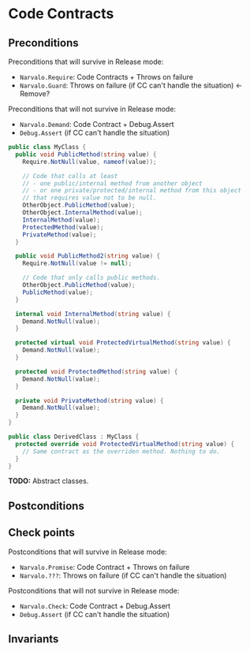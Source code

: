 Code Contracts
==============

Preconditions
-------------

Preconditions that will survive in Release mode:
- `Narvalo.Require`: Code Contracts + Throws on failure
- `Narvalo.Guard`: Throws on failure (if CC can't handle the situation) <- Remove?

Preconditions that will not survive in Release mode:
- `Narvalo.Demand`: Code Contract + Debug.Assert
- `Debug.Assert` (if CC can't handle the situation)

```csharp
public class MyClass {
  public void PublicMethod(string value) {
    Require.NotNull(value, nameof(value));

    // Code that calls at least
    // - one public/internal method from another object
    // - or one private/protected/internal method from this object
    // that requires value not to be null.
    OtherObject.PublicMethod(value);
    OtherObject.InternalMethod(value);
    InternalMethod(value);
    ProtectedMethod(value);
    PrivateMethod(value);
  }

  public void PublicMethod2(string value) {
    Require.NotNull(value != null);

    // Code that only calls public methods.
    OtherObject.PublicMethod(value);
    PublicMethod(value);
  }

  internal void InternalMethod(string value) {
    Demand.NotNull(value);
  }

  protected virtual void ProtectedVirtualMethod(string value) {
    Demand.NotNull(value);
  }

  protected void ProtectedMethod(string value) {
    Demand.NotNull(value);
  }

  private void PrivateMethod(string value) {
    Demand.NotNull(value);
  }
}
```

```csharp
public class DerivedClass : MyClass {
  protected override void ProtectedVirtualMethod(string value) {
    // Same contract as the overriden method. Nothing to do.
  }
}
```

**TODO:** Abstract classes.

Postconditions
--------------

Check points
------------

Postconditions that will survive in Release mode:
- `Narvalo.Promise`: Code Contract + Throws on failure
- `Narvalo.???`: Throws on failure (if CC can't handle the situation)

Postconditions that will not survive in Release mode:
- `Narvalo.Check`: Code Contract + Debug.Assert
- `Debug.Assert` (if CC can't handle the situation)

Invariants
----------

